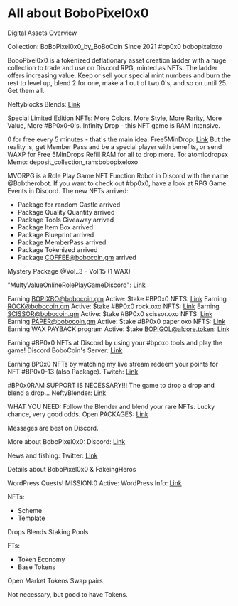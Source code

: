 # All about BoboPixel0x0

Digital Assets Overview

Collection: BoBoPixel0x0_by_BoBoCoin
Since 2021
#bp0x0 bobopixeloxo

BoboPixel0x0 is a tokenized deflationary asset creation ladder with a huge collection to trade and use on Discord RPG, minted as NFTs. The ladder offers increasing value. Keep or sell your special mint numbers and burn the rest to level up, blend 2 for one, make a 1 out of two 0's, and so on until 25. Get them all.

Neftyblocks Blends: [Link](https://neftyblocks.com/creator/bobopixeloxo)

Special Limited Edition NFTs: More Colors, More Style, More Rarity, More Value, More #BP0x0-0's. Infinity Drop - this NFT game is RAM Intensive.

0 for free every 5 minutes - that's the main idea. Free5MinDrop: [Link](https://wax.atomichub.io/drops/4849+4848+4990+4988+4989+4994+4849)
But the reality is, get Member Pass and be a special player with benefits, or send WAXP for Free 5MinDrops Refill RAM for all to drop more.
To: atomicdropsx
Memo: deposit_collection_ram:bobopixeloxo

MVORPG is a Role Play Game NFT Function Robot in Discord with the name @Bobtherobot. If you want to check out #bp0x0, have a look at RPG Game Events in Discord. The new NFTs arrived:
- Package for random Castle arrived
- Package Quality Quantity arrived
- Package Tools Giveaway arrived
- Package Item Box arrived
- Package Blueprint arrived
- Package MemberPass arrived
- Package Tokenized arrived
- Package COFFEE@bobocoin.gm arrived

Mystery Package @Vol..3 - Vol.15 (1 WAX)

"MultyValueOnlineRolePlayGameDiscord": [Link](https://discord.gg/QWQgeXN2Tm)

Earning BOPIXBO@bobocoin.gm Active: $take #BP0x0 NFTS: [Link](https://waxdao.io/farm/bobopixeloxo)
Earning ROCK@bobocoin.gm Active: $take #BP0x0 rock.oxo NFTS: [Link](https://waxdao.io/farm/rock.oxo)
Earning SCISSOR@bobocoin.gm Active: $take #BP0x0 scissor.oxo NFTS: [Link](https://waxdao.io/farm/scissor.oxo)
Earning PAPER@bobocoin.gm Active: $take #BP0x0 paper.oxo NFTS: [Link](https://waxdao.io/farm/paper.oxo)
Earning WAX PAYBACK program Active: $take BOPIGOL@alcore.token: [Link](https://waxdao.io/pool/bpbwaxpoxol)

Earning #BP0x0 NFTs at Discord by using your #bpoxo tools and play the game! Discord BoboCoin's Server: [Link](https://discord.gg/w5gqrkkWem)

Earning BP0x0 NFTs by watching my live stream redeem your points for NFT #BP0x0-13 (also Package). Twitch: [Link](https://m.twitch.tv/bobopixel0x0_by_bobocoin)

#BP0x0RAM SUPPORT IS NECESSARY!!! The game to drop a drop and blend a drop... NeftyBlender: [Link](https://neftyblocks.com/creator/bobopixeloxo)

WHAT YOU NEED: Follow the Blender and blend your rare NFTs. Lucky chance, very good odds.
Open PACKAGES: [Link](https://neftyblocks.com/c/bobopixeloxo/packs)

Messages are best on Discord.

More about BoboPixel0x0:
Discord: [Link](https://discord.gg/QWQgeXN2Tm)

News and fishing:
Twitter: [Link](https://twitter.com/Bobocoin1)

Details about BoboPixel0x0 & FakeingHeros

WordPress Quests! MISSION:0 Active:
WordPress Info: [Link](https://bobopixel0x0.wordpress.com/)

NFTs:
- Scheme
- Template

Drops
Blends
Staking Pools

FTs:
- Token Economy
- Base Tokens

Open Market Tokens
Swap pairs

Not necessary, but good to have Tokens.

